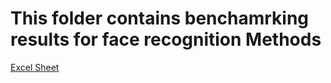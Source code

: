 # This folder contains benchamrking results for face recognition Methods

[Excel Sheet](https://docs.google.com/spreadsheets/d/1WtKyY5xdrBxTU_Lp65SxGkqFhK4SVg3f7CPKlgU0TD8/edit?usp=sharing)
